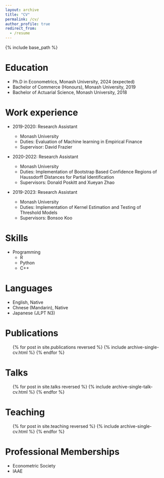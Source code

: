 ```yaml
---
layout: archive
title: "CV"
permalink: /cv/
author_profile: true
redirect_from:
  - /resume
---
```


{% include base_path %}

Education
======
* Ph.D in Econometrics, Monash University, 2024 (expected)
* Bachelor of Commerce (Honours), Monash University, 2019
* Bachelor of Actuarial Science, Monash University, 2018

Work experience
======
* 2019-2020: Research Assistant
  * Monash University
  * Duties: Evaluation of Machine learning in Empirical Finance
  * Supervisor: David Frazier

* 2020-2022: Research Assistant
  * Monash University
  * Duties: Implementation of Bootstrap Based Confidence Regions of Haussdorff Distances for Partial Identification
  * Supervisors: Donald Poskitt and Xueyan Zhao

* 2019-2023: Research Assistant
  * Monash University
  * Duties: Implementation of Kernel Estimation and Testing of Threshold Models
  * Supervisors: Bonsoo Koo
  
Skills
======
* Programming
  * R
  * Python
  * C++

Languages
======
* English, Native
* Chnese (Mandarin), Native
* Japanese (JLPT N3)

Publications
======
  <ul>{% for post in site.publications reversed %}
    {% include archive-single-cv.html %}
  {% endfor %}</ul>
  
Talks
======
  <ul>{% for post in site.talks reversed %}
    {% include archive-single-talk-cv.html  %}
  {% endfor %}</ul>
  
Teaching
======
  <ul>{% for post in site.teaching reversed %}
    {% include archive-single-cv.html %}
  {% endfor %}</ul>
  
Professional Memberships
======
* Econometric Society
* IAAE
